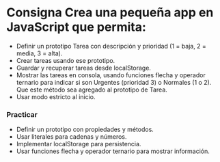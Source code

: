 # Consigna Crea una pequeña app en JavaScript que permita:

-   Definir un prototipo Tarea con descripción y prioridad (1 = baja, 2
    = media, 3 = alta).
-   Crear tareas usando ese prototipo.
-   Guardar y recuperar tareas desde localStorage.
-   Mostrar las tareas en consola, usando funciones flecha y operador
    ternario para indicar si son Urgentes (prioridad 3) o Normales (1 o
    2). Que este método sea agregado al prototipo de Tarea.
-   Usar modo estricto al inicio.

### Practicar

-   Definir un prototipo con propiedades y métodos.
-   Usar literales para cadenas y números.
-   Implementar localStorage para persistencia.
-   Usar funciones flecha y operador ternario para mostrar información.
